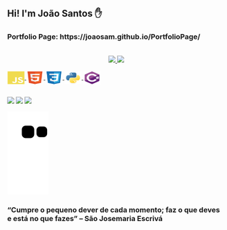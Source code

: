## Hi! I'm João Santos ✋
<h3>Portfolio Page: https://joaosam.github.io/PortfolioPage/ </h3>
<br>
<div align="center">
  <a href="https://github.com/Joaosam">
  <img height="180em" src="https://github-readme-stats.vercel.app/api?username=Joaosam&show_icons=true&theme=nord&include_all_commits=true&count_private=true"/>
  <img height="180em" src="https://github-readme-stats.vercel.app/api/top-langs/?username=Joaosam&layout=compact&langs_count=7&theme=nord"/>
</div>
  <div style="display: inline_block"><br>
  <img align="center" alt="icon-Js" height="30" width="40" src="https://raw.githubusercontent.com/devicons/devicon/master/icons/javascript/javascript-plain.svg">
  <img align="center" alt="icon-HTML" height="30" width="40" src="https://raw.githubusercontent.com/devicons/devicon/master/icons/html5/html5-original.svg">
  <img align="center" alt="icon-CSS" height="30" width="40" src="https://raw.githubusercontent.com/devicons/devicon/master/icons/css3/css3-original.svg">
  <img align="center" alt="icon-Python" height="30" width="40" src="https://raw.githubusercontent.com/devicons/devicon/master/icons/python/python-original.svg">
  <img align="center" alt="icon-Csharp" height="30" width="40" src="https://raw.githubusercontent.com/devicons/devicon/master/icons/csharp/csharp-original.svg">
</div>

 ##

  
  <div> 
  <a href="https://www.instagram.com/jpms_jp" target="_blank"><img src="https://img.shields.io/badge/Instagram-E4405F?style=for-the-badge&logo=instagram&logoColor=white" target="_blank"></a>
  <a href = "mailto:joao99.jp@gmail.com"><img src="https://img.shields.io/badge/Gmail-D14836?style=for-the-badge&logo=gmail&logoColor=white" target="_blank"></a>
  <a href="https://www.linkedin.com/in/jo%C3%A3o-pedro-mendes-dos-santos-3b7b3a121/" target="_blank"><img src="https://img.shields.io/badge/LinkedIn-0077B5?style=for-the-badge&logo=linkedin&logoColor=white" target="_blank"></a> 
 
  ![Snake animation](https://github.com/Joaosam/Joaosam/blob/output/github-contribution-grid-snake.svg)
  <h3> “Cumpre o pequeno dever de cada momento; faz o que deves e está no que fazes” – São Josemaria Escrivá </h3>
 
</div>
